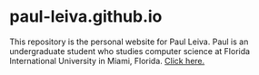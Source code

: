 # paul-leiva.github.io
This repository is the personal website for Paul Leiva. Paul is an undergraduate student who studies computer science at Florida International University in Miami, Florida. [Click here.](hhttps://paul-leiva.github.io/)
